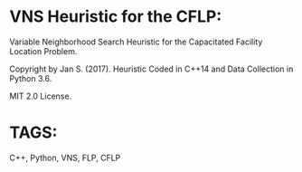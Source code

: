 # VNS Heuristic for the CFLP:

Variable Neighborhood Search Heuristic for the Capacitated Facility Location Problem.

Copyright by Jan S. (2017).
Heuristic Coded in C++14 and Data Collection in Python 3.6.

MIT 2.0 License.

# TAGS:
C++, Python, VNS, FLP, CFLP
